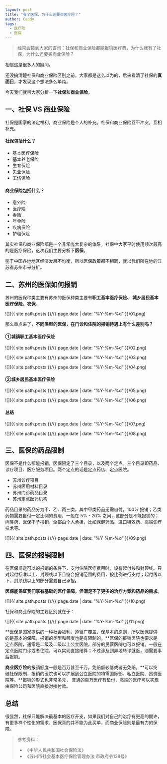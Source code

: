 ```yaml
---
layout: post
title: "有了医保，为什么还要买医疗险？"
author: Candy
tags: 
  - 医疗险
  - 医保
---
```


> 经常会接到大家的咨询：社保和商业保险都能报销医疗费，为什么我有了社保，为什么还要买商业保险？

相信这是很多人的疑问。

还没搞清楚社保和商业保险区别之前，大家都是这么以为的，后来看清了社保的**真面目**，才发现这个想法多么单纯。

今天我们就带大家分析一下**社保**和**商业保险**。

## 一、社保 VS 商业保险

社保是国家的法定福利，商业保险是个人的补充。社保和商业保险互不冲突，互相补充。

#### 社保包括什么？

- 基本医疗保险
- 基本养老保险
- 生育保险
- 失业保险
- 工伤保险

#### 商业保险包括什么？

- 意外险
- 医疗险
- 寿险
- 年金险
- 疾病保险
- 护理保险

其实社保和商业保险都是一个非常庞大复杂的体系，社保中大家平时使用频次最高的是医疗保险，这次我们主要分析下**医保**。

鉴于中国各地地区经济发展不均衡，所以医保政策都不相同，就以我们所在地的江苏省苏州市来分析。

## 二、苏州的医保如何报销

苏州的医保种类主要有苏州的医保种类主要有**职工基本医疗保险、 城乡居民基本医疗保险、农保**。

![]({{ site.path.posts }}/{{ page.date | date: "%Y-%m-%d" }}/01.png)

那么重点来了，**不同类型的医保，在门诊和住院的报销待遇上有什么差别吗？**

#### ①城镇职工基本医疗保险

![]({{ site.path.posts }}/{{ page.date | date: "%Y-%m-%d" }}/02.png)

![]({{ site.path.posts }}/{{ page.date | date: "%Y-%m-%d" }}/03.png)

![]({{ site.path.posts }}/{{ page.date | date: "%Y-%m-%d" }}/04.png)

#### ②城乡居民基本医疗保险

![]({{ site.path.posts }}/{{ page.date | date: "%Y-%m-%d" }}/05.png)

![]({{ site.path.posts }}/{{ page.date | date: "%Y-%m-%d" }}/06.png)

#### 总结

![]({{ site.path.posts }}/{{ page.date | date: "%Y-%m-%d" }}/07.png)

![]({{ site.path.posts }}/{{ page.date | date: "%Y-%m-%d" }}/08.png)

## 三、医保的药品限制

医保不是什么都能报销，医保限定了三个目录，以及两个定点。三个目录即药品、诊疗项目、医疗服务项目。两个定点的话是定点药店、定点医院。

- 苏州诊疗项目
- 苏州医用材料目录
- 苏州门诊药品目录
- 苏州定点医药机构

药品目录的药品分为甲、乙、丙三类，其中甲类药品无需自付，100% 报销；乙类药物需要自付一定比例的费用，一般在 5% - 20% 之间，这部分是不能报销的；丙类药，医保不予报销，全部由个人承担，比如保健药品、进口特效药、高端诊疗技术等。

![]({{ site.path.posts }}/{{ page.date | date: "%Y-%m-%d" }}/09.png)

## 四、医保的报销限制

在医保规定可以的报销的条件下，支付住院医疗费用时，设有起付线和封顶线。只对起付标准以上、封顶线以下且符合报销范围的费用，按比例进行支付；起付线以下、封顶线以上的部分需要自己承担。

**医保能保证我们享有基础的医疗保障，但满足不了更多的治疗方案和药品的需求。**

![]({{ site.path.posts }}/{{ page.date | date: "%Y-%m-%d" }}/10.png)

社保和商业保险的主要区别就在于：


![]({{ site.path.posts }}/{{ page.date | date: "%Y-%m-%d" }}/11.png)

**医保是国家提供的一种社会福利，遵循广覆盖、保基本的原则，所以医保提供的是基本的保障，报销的类型和额度也是有限制的。**医保的报销医院也要求是定点医院，通常是二级及二级以上公立医院，部分的民营医院也可以报销。一般在定点医院门诊或者住院，可以实现直接结算；不过涉及到异地转诊就医，则需要事后报销。

**商业医疗险**的报销额度一般是百万甚至千万，免赔额较低或者无免赔。**可以突破社保限制，报销的医院也可以扩展到公立医院的特需国际部、私立医院、昂贵医院等。**报销的形式也非常多元， 普通的百万医疗有垫付，高端的医疗可以实现由保险公司和医院直接对接付款。

## 总结

很显然，社保只能解决最基本的医疗开支，如果我们对自己的治疗有更高的期许，有更多样个性化的需求，医保真的并不能为此买单，而商业保险则是最有力的保障。

> 参考资料：
> - 《中华人民共和国社会保险法》
> - 《苏州市社会基本医疗保险管理办法 市政府令138号》